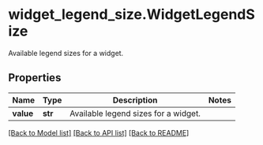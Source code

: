 # widget_legend_size.WidgetLegendSize

Available legend sizes for a widget.
## Properties
Name | Type | Description | Notes
------------ | ------------- | ------------- | -------------
**value** | **str** | Available legend sizes for a widget. | 

[[Back to Model list]](README.md#documentation-for-models) [[Back to API list]](README.md#documentation-for-api-endpoints) [[Back to README]](README.md)


